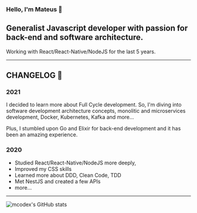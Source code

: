 ### Hello, I'm Mateus 👋

## Generalist Javascript developer with passion for back-end and software architecture.

Working with React/React-Native/NodeJS for the last 5 years.

---

## CHANGELOG 🌱

### 2021

I decided to learn more about Full Cycle development. So, I'm diving into software development architecture concepts, monolitic and microservices development, Docker, Kubernetes, Kafka and more...  

Plus, I stumbled upon Go and Elixir for back-end development and it has been an amazing experience.

### 2020

* Studied React/React-Native/NodeJS more deeply, 
* Improved my CSS skills
* Learned more about DDD, Clean Code, TDD
* Met NestJS and created a few APIs
* more...

---

![mcodex's GitHub stats](https://github-readme-stats.vercel.app/api?username=mcodex&count_private=true&theme=dark&show_icons=true)
